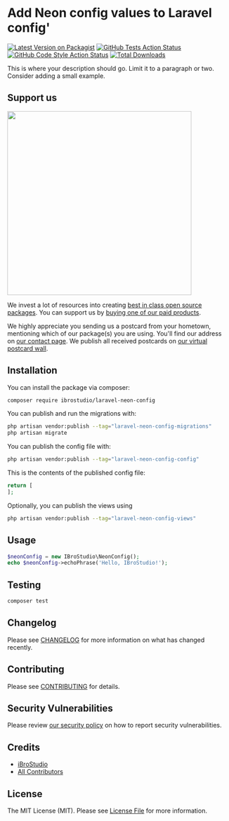 # Add Neon config values to Laravel config'

[![Latest Version on Packagist](https://img.shields.io/packagist/v/ibrostudio/laravel-neon-config.svg?style=flat-square)](https://packagist.org/packages/ibrostudio/laravel-neon-config)
[![GitHub Tests Action Status](https://img.shields.io/github/actions/workflow/status/ibrostudio/laravel-neon-config/run-tests.yml?branch=main&label=tests&style=flat-square)](https://github.com/ibrostudio/laravel-neon-config/actions?query=workflow%3Arun-tests+branch%3Amain)
[![GitHub Code Style Action Status](https://img.shields.io/github/actions/workflow/status/ibrostudio/laravel-neon-config/fix-php-code-style-issues.yml?branch=main&label=code%20style&style=flat-square)](https://github.com/ibrostudio/laravel-neon-config/actions?query=workflow%3A"Fix+PHP+code+style+issues"+branch%3Amain)
[![Total Downloads](https://img.shields.io/packagist/dt/ibrostudio/laravel-neon-config.svg?style=flat-square)](https://packagist.org/packages/ibrostudio/laravel-neon-config)

This is where your description should go. Limit it to a paragraph or two. Consider adding a small example.

## Support us

[<img src="https://github-ads.s3.eu-central-1.amazonaws.com/laravel-neon-config.jpg?t=1" width="419px" />](https://spatie.be/github-ad-click/laravel-neon-config)

We invest a lot of resources into creating [best in class open source packages](https://spatie.be/open-source). You can support us by [buying one of our paid products](https://spatie.be/open-source/support-us).

We highly appreciate you sending us a postcard from your hometown, mentioning which of our package(s) you are using. You'll find our address on [our contact page](https://spatie.be/about-us). We publish all received postcards on [our virtual postcard wall](https://spatie.be/open-source/postcards).

## Installation

You can install the package via composer:

```bash
composer require ibrostudio/laravel-neon-config
```

You can publish and run the migrations with:

```bash
php artisan vendor:publish --tag="laravel-neon-config-migrations"
php artisan migrate
```

You can publish the config file with:

```bash
php artisan vendor:publish --tag="laravel-neon-config-config"
```

This is the contents of the published config file:

```php
return [
];
```

Optionally, you can publish the views using

```bash
php artisan vendor:publish --tag="laravel-neon-config-views"
```

## Usage

```php
$neonConfig = new IBroStudio\NeonConfig();
echo $neonConfig->echoPhrase('Hello, IBroStudio!');
```

## Testing

```bash
composer test
```

## Changelog

Please see [CHANGELOG](CHANGELOG.md) for more information on what has changed recently.

## Contributing

Please see [CONTRIBUTING](CONTRIBUTING.md) for details.

## Security Vulnerabilities

Please review [our security policy](../../security/policy) on how to report security vulnerabilities.

## Credits

- [iBroStudio](https://github.com/iBroStudio)
- [All Contributors](../../contributors)

## License

The MIT License (MIT). Please see [License File](LICENSE.md) for more information.
